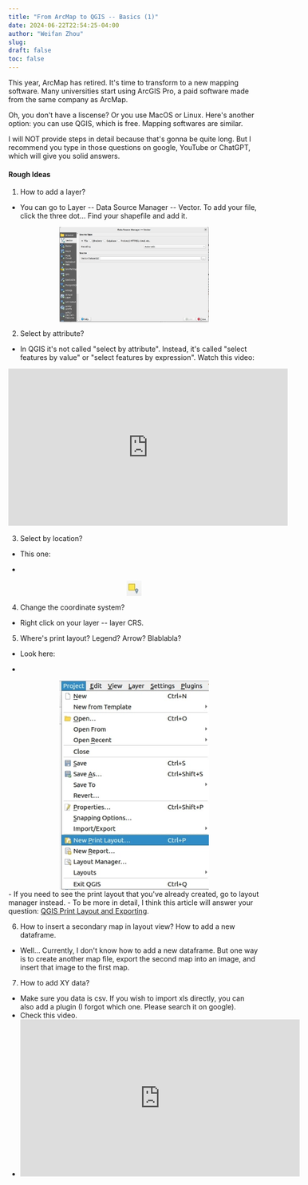 ```yaml
---
title: "From ArcMap to QGIS -- Basics (1)"
date: 2024-06-22T22:54:25-04:00
author: "Weifan Zhou"
slug:
draft: false
toc: false
---
```

This year, ArcMap has retired. It's time to transform to a new mapping software. Many universities start using ArcGIS Pro, a paid software made from the same company as ArcMap.

Oh, you don't have a liscense? Or you use MacOS or Linux. Here's another option: you can use QGIS, which is free. Mapping softwares are similar.

I will NOT provide steps in detail because that's gonna be quite long. But I recommend you type in those questions on google, YouTube or ChatGPT, which will give you solid answers.

#### Rough Ideas

1. How to add a layer?
- You can go to Layer -- Data Source Manager -- Vector. To add your file, click the three dot... Find your shapefile and add it.
<figure itemprop=associatedMedia itemscope itemtype=http://schema.org/ImageObject>
<a href=/media/qgis/image-1.jpg itemprop=contentUrl>
<img itemprop=thumbnail src=/media/qgis/image-1.jpg width="300" style="display: block; margin: 0 auto" alt="add a layer">
</a>
</figure>

2. Select by attribute?
- In QGIS it's not called "select by attribute". Instead, it's called "select features by value" or "select features by expression". Watch this video:
<iframe width="560" height="315" src="https://www.youtube.com/embed/jPXSMBgA8Rg?si=2E7_hP6Y1xWw8GCi" title="YouTube video player" frameborder="0" allow="accelerometer; autoplay; clipboard-write; encrypted-media; gyroscope; picture-in-picture; web-share" referrerpolicy="strict-origin-when-cross-origin" allowfullscreen></iframe>

3. Select by location?
- This one:
- <figure itemprop=associatedMedia itemscope itemtype=http://schema.org/ImageObject>
<a href=/media/qgis/image-2.jpg itemprop=contentUrl>
<img itemprop=thumbnail src=/media/qgis/image-2.jpg width="30" style="display: block; margin: 0 auto" alt="select by location icon">
</a>
</figure>


4. Change the coordinate system?
- Right click on your layer -- layer CRS.

5. Where's print layout? Legend? Arrow? Blablabla?
- Look here: 
- <figure itemprop=associatedMedia itemscope itemtype=http://schema.org/ImageObject>
<a href=/media/qgis/image-3.jpg itemprop=contentUrl>
<img itemprop=thumbnail src=/media/qgis/image-3.jpg width="300" style="display: block; margin: 0 auto" alt="layer CRS">
</a>
</figure>
- If you need to see the print layout that you've already created, go to layout manager instead.
- To be more in detail, I think this article will answer your question: <a href = "https://medium.com/introduction-to-critical-spatial-media-beyond-the/qgis-print-layout-end-exporting-8a32f5294edb">QGIS Print Layout and Exporting</a>. 

6. How to insert a secondary map in layout view? How to add a new dataframe.
- Well... Currently, I don't know how to add a new dataframe. But one way is to create another map file, export the second map into an image, and insert that image to the first map.

7. How to add XY data?
- Make sure you data is csv. If you wish to import xls directly, you can also add a plugin (I forgot which one. Please search it on google).
- Check this video.
- <iframe width="560" height="315" src="https://www.youtube.com/embed/Qo8PM8Qsqwk?si=iG6WohchXl9HFLlp" title="YouTube video player" frameborder="0" allow="accelerometer; autoplay; clipboard-write; encrypted-media; gyroscope; picture-in-picture; web-share" referrerpolicy="strict-origin-when-cross-origin" allowfullscreen></iframe>
